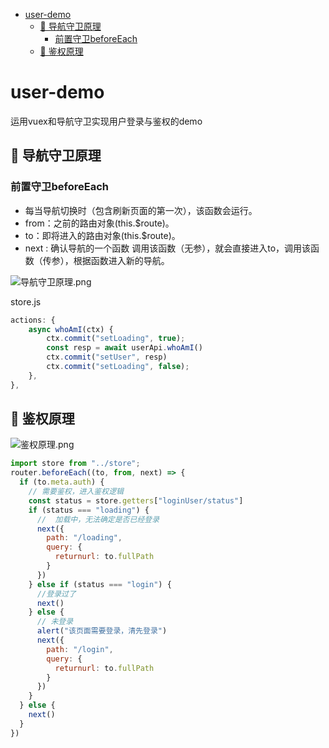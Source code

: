 <!--
 * @Author: luoxi
 * @LastEditTime: 2022-02-20 00:06:16
 * @LastEditors: your name
 * @Description: 
-->
- [user-demo](#user-demo)
  - [🧐 导航守卫原理](#-导航守卫原理)
    - [前置守卫beforeEach](#前置守卫beforeeach)
  - [🧐 鉴权原理](#-鉴权原理)
# user-demo

 运用vuex和导航守卫实现用户登录与鉴权的demo

## 🧐 导航守卫原理
### 前置守卫beforeEach
- 每当导航切换时（包含刷新页面的第一次），该函数会运行。
- from：之前的路由对象(this.$route)。
- to：即将进入的路由对象(this.$route)。
- next : 确认导航的一个函数 调用该函数（无参），就会直接进入to，调用该函数（传参），根据函数进入新的导航。

![导航守卫原理.png](https://s2.loli.net/2022/02/19/aXgxCnfL912OtKy.png)

store.js
```js
actions: {
    async whoAmI(ctx) {
        ctx.commit("setLoading", true);
        const resp = await userApi.whoAmI()
        ctx.commit("setUser", resp)
        ctx.commit("setLoading", false);
    },
},
```
## 🧐 鉴权原理
![鉴权原理.png](https://s2.loli.net/2022/02/19/xG7oUVsIeu2dZCf.png)
```js
import store from "../store";
router.beforeEach((to, from, next) => {
  if (to.meta.auth) {
    // 需要鉴权，进入鉴权逻辑
    const status = store.getters["loginUser/status"]
    if (status === "loading") {
      //  加载中，无法确定是否已经登录
      next({
        path: "/loading",
        query: {
          returnurl: to.fullPath
        }
      })
    } else if (status === "login") {
      //登录过了
      next()
    } else {
      // 未登录
      alert("该页面需要登录，清先登录")
      next({
        path: "/login",
        query: {
          returnurl: to.fullPath
        }
      })
    }
  } else {
    next()
  }
})
```



